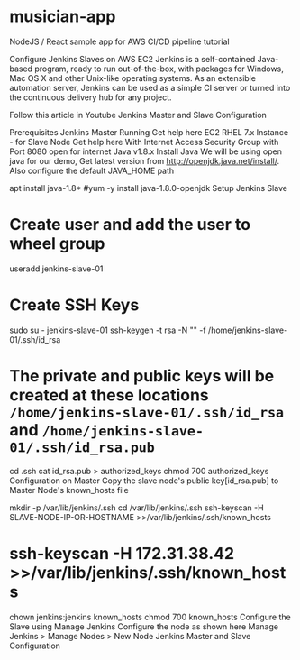 # musician-app
NodeJS / React sample app for AWS CI/CD pipeline tutorial

Configure Jenkins Slaves on AWS EC2
Jenkins is a self-contained Java-based program, ready to run out-of-the-box, with packages for Windows, Mac OS X and other Unix-like operating systems. As an extensible automation server, Jenkins can be used as a simple CI server or turned into the continuous delivery hub for any project.

Follow this article in Youtube
Jenkins Master and Slave Configuration

Prerequisites
Jenkins Master Running Get help here
EC2 RHEL 7.x Instance - for Slave Node Get help here
With Internet Access
Security Group with Port 8080 open for internet
Java v1.8.x
Install Java
We will be using open java for our demo, Get latest version from http://openjdk.java.net/install/. Also configure the default JAVA_HOME path

apt install java-1.8*
#yum -y install java-1.8.0-openjdk
Setup Jenkins Slave
# Create user and add the user to wheel group
useradd jenkins-slave-01
# Create SSH Keys
sudo su - jenkins-slave-01
ssh-keygen -t rsa -N "" -f /home/jenkins-slave-01/.ssh/id_rsa
# The private and public keys will be created at these locations `/home/jenkins-slave-01/.ssh/id_rsa` and `/home/jenkins-slave-01/.ssh/id_rsa.pub`
cd .ssh
cat id_rsa.pub > authorized_keys
chmod 700 authorized_keys
Configuration on Master
Copy the slave node's public key[id_rsa.pub] to Master Node's known_hosts file

mkdir -p /var/lib/jenkins/.ssh
cd /var/lib/jenkins/.ssh
ssh-keyscan -H SLAVE-NODE-IP-OR-HOSTNAME >>/var/lib/jenkins/.ssh/known_hosts
# ssh-keyscan -H 172.31.38.42 >>/var/lib/jenkins/.ssh/known_hosts
chown jenkins:jenkins known_hosts
chmod 700 known_hosts
Configure the Slave using Manage Jenkins
Configure the node as shown here Manage Jenkins > Manage Nodes > New Node Jenkins Master and Slave Configuration

